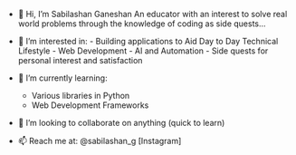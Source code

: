- 👋 Hi, I’m Sabilashan Ganeshan
  An educator with an interest to solve real world problems
  through the knowledge of coding as side quests...

- 👀 I’m interested in:
      - Building applications to Aid Day to Day Technical Lifestyle
      - Web Development
      - AI and Automation
      - Side quests for personal interest and satisfaction
  
- 🌱 I’m currently learning:
     -  Various libraries in Python
     -  Web Development Frameworks

- 💞️ I’m looking to collaborate on anything (quick to learn)

- 📫 Reach me at: @sabilashan_g [Instagram]
